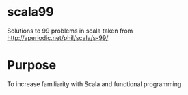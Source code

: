 scala99
=======

Solutions to 99 problems in scala taken from http://aperiodic.net/phil/scala/s-99/


Purpose
=======
To increase familiarity with Scala and functional programming

